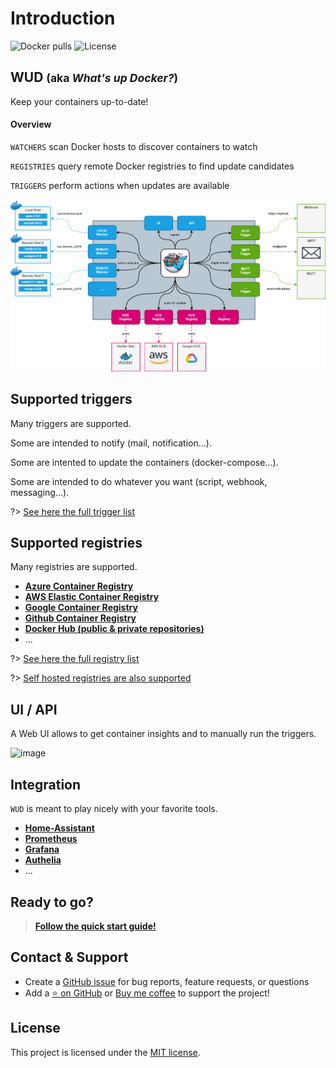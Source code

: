 # Introduction

![Docker pulls](https://img.shields.io/docker/pulls/getwud/wud)
![License](https://img.shields.io/github/license/getwud/wud)

## WUD <small>(aka ***What's up Docker?***)</small>

Keep your containers up-to-date!

#### Overview

`WATCHERS` scan Docker hosts to discover containers to watch

`REGISTRIES` query remote Docker registries to find update candidates

`TRIGGERS` perform actions when updates are available

![image](assets/wud-arch.png)

## Supported triggers

Many triggers are supported.

Some are intended to notify (mail, notification...).

Some are intented to update the containers (docker-compose...).

Some are intended to do whatever you want (script, webhook, messaging...).

?> [See here the full trigger list](configuration/triggers/)

## Supported registries

Many registries are supported.

- [**Azure Container Registry**](https://azure.microsoft.com/services/container-registry)
- [**AWS Elastic Container Registry**](https://aws.amazon.com/ecr)
- [**Google Container Registry**](https://cloud.google.com/container-registry)
- [**Github Container Registry**](https://docs.github.com/en/packages/working-with-a-github-packages-registry/working-with-the-docker-registry)
- [**Docker Hub (public & private repositories)**](http://hub.docker.com)
- ...

?> [See here the full registry list](configuration/registries/)

?> [Self hosted registries are also supported](configuration/registries/custom/)

## UI / API

A Web UI allows to get container insights and to manually run the triggers.

![image](../assets/ui.png)

## Integration

`WUD` is meant to play nicely with your favorite tools.

- [**Home-Assistant**](https://www.home-assistant.io/)
- [**Prometheus**](https://prometheus.io/)
- [**Grafana**](https://grafana.com/)
- [**Authelia**](https://www.authelia.com/)
- ...

## Ready to go?
> [**Follow the quick start guide!**](quickstart/)

## Contact & Support
- Create a [GitHub issue](https://github.com/getwud/wud/issues) for bug reports, feature requests, or questions
- Add a [:star: on GitHub](https://github.com/getwud/wud) or [Buy me coffee](https://www.buymeacoffee.com/61rUNMm)&nbsp;to support the project!

## License
This project is licensed under the [MIT license](https://github.com/getwud/wud/blob/main/LICENSE).
